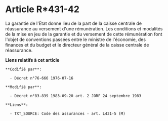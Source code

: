 # Article R*431-42

La garantie de l'Etat donne lieu de la part de la caisse centrale de réassurance au versement d'une rémunération. Les
conditions et modalités de la mise en jeu de la garantie et du versement de cette rémunération font l'objet de conventions
passées entre le ministre de l'économie, des finances et du budget et le directeur général de la caisse centrale de
réassurance.

**Liens relatifs à cet article**

	**Codifié par**:

	  - Décret n°76-666 1976-07-16

	**Modifié par**:

	  - Décret n°83-839 1983-09-20 art. 2 JORF 24 septembre 1983

	**Liens**:

	  - TXT_SOURCE: Code des assurances - art. L431-5 (M)
